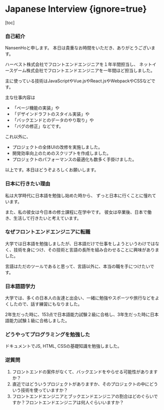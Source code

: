 # Japanese Interview {ignore=true}

[toc]

### 自己紹介

NansenHoと申します。
本日は貴重なお時間をいただき、ありがとうございます。

ハーベスト株式会社でフロントエンドエンジニアを１年半間担当し、
ネットイースゲーム株式会社でフロントエンドエンジニアを一年間ほど担当しました。

主に使っている技術はJavaScriptやVue.jsやReact.jsやWebpackやCSSなどです。

主な仕事内容は
- 「ページ機能の実装」や
- 「デザインドラフトのスタイル実装」や
- 「バックエンドとのデータのやり取り」や
- 「バグの修正」などです。

これ以外に、
- プロジェクトの全体UIの改修を実施しました。
- 開発効率向上のためのスクリプトを作成しました。
- プロジェクトのパフォーマンスの最適化も数多く手掛けました。

以上です。本日はどうぞよろしくお願いします。

### 日本に行きたい理由

私は大学時代に日本語を勉強し始めた時から、
ずっと日本に行くことに憧れています。

また、私の彼女は今日本の修士課程に在学中です。
彼女は卒業後、日本で働き、生活して行きたいと考えています。


### なぜフロントエンドエンジニアに転職

大学では日本語を勉強しましたが、日本語だけで仕事をしようというわけではなく、技術を身につけ、その技術と言語の長所を組み合わせることに興味がありました。

言語はただのツールであると思って、言語以外に、本当の職を手につけたいです。


### 日本語語学力

大学では、多くの日本人の友達と出会い、一緒に勉強やスポーツや旅行などをよくしたので、話す練習にもなりました。

2年生だった時に、153点で日本語能力試験２級に合格し、3年生だった時に日本語能力試験１級に合格しました。


### どうやってプログラミングを勉強した

ドキュメントでJS, HTML, CSSの基礎知識を勉強しました。


### 逆質問

1. フロントエンドの案件がなくて、バックエンドをやらせる可能性がありますか？
2. 直近ではどういうプロジェクトがありますか、そのプロジェクトの中にどういう技術を使っていますか？
3. フロントエンドエンジニアとブックエンドエンジニアの割合はどのぐらいですか？フロントエンドエンジニアは何人ぐらいいますか？